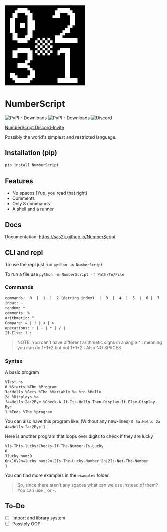 <img src="docs\images\Logo-256.png" alt="Logo of NumberScript"/>

# NumberScript

![PyPI - Downloads](https://img.shields.io/pypi/dm/NumberScript?color=blue&style=for-the-badge)
![PyPI - Downloads](https://img.shields.io/pypi/dw/NumberScript?color=blue&style=for-the-badge)
![Discord](https://img.shields.io/discord/1005410273609400402?label=Discord&style=social)

[NumberScript Discord-Invite](https://discord.gg/wRXR72zJ6W)

Possibly the world's simplest and restricted language.

## Installation (pip)

```bash
pip install NumberScript
```

## Features

- No spaces (Yup, you read that right)
- Comments
- Only 8 commands
- A shell and a runner

## Docs

Documentation: https://sas2k.github.io/NumberScript

## CLI and repl

To use the repl just run
`python -m NumberScript`

To run a file use
`python -m NumberScript -f Path/To/File`

### Commands

```
commands:  0  |  1  |  2 (@string.index)  |  3  |  4  |  5  |  6 |  7
input: ~
random: *
comments: %
arithmetic: ^
Compare: = | ! | < | >
operations: + | - | * | / |
If-Else: ? :
```

>NOTE: You can't have different arithmetic signs in a single ^
>    : meaning you can do 1+1+2 but not 1+1*2
>    : Also NO SPACES.

### Syntax

A basic program
```
%Test.ns
0 %Starts %The %Program
3a:Hello %Sets %The %Variable %a %to %Hello
2a %Displays %a
?a=Hello:2a:2Bye %Check-A-If-Its-Hello-Then-Display-It-Else-Display-Bye
1 %Ends %The %program
```
You can also have this program like. (Without any new-lines)
`0 3a:Hello 2a 4a=Hello:2a:2Bye 1`

Here is another program that loops over digits to check if they are lucky
```
%Is-This-lucky:Checks-If-The-Number-Is-Lucky
0
3lucky_num:9
6n\10\?n=lucky_num:2n|2Is-The-Lucky-Number:2n|2Is-Not-The-Number
1
```

You can find more examples in the `examples` folder.

>So, since there aren't any spaces what can we use instead of them?
>You can use _ or -.

## To-Do

- [ ] Import and library system
- [ ] Possibly OOP
